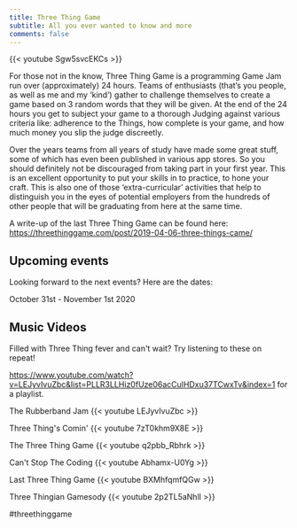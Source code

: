 ```yaml
---
title: Three Thing Game
subtitle: All you ever wanted to know and more
comments: false
---
```

{{< youtube Sgw5svcEKCs >}}
<br/>

For those not in the know, Three Thing Game is a programming Game Jam run over (approximately) 24 hours. Teams of enthusiasts (that’s you people, as well as me and my ‘kind’) gather to challenge themselves to create a game based on 3 random words that they will be given. At the end of the 24 hours you get to subject your game to a thorough Judging against various criteria like: adherence to the Things, how complete is your game, and how much money you slip the judge discreetly.

Over the years teams from all years of study have made some great stuff, some of which has even been published in various app stores. So you should definitely not be discouraged from taking part in your first year. This is an excellent opportunity to put your skills in to practice, to hone your craft. This is also one of those ‘extra-curricular’ activities that help to distinguish you in the eyes of potential employers from the hundreds of other people that will be graduating from here at the same time. 

A write-up of the last Three Thing Game can be found here: https://threethinggame.com/post/2019-04-06-three-things-came/

## Upcoming events

Looking forward to the next events? Here are the dates:

October 31st - November 1st 2020

## Music Videos

Filled with Three Thing fever and can't wait? Try listening to these on repeat!

https://www.youtube.com/watch?v=LEJyvIvuZbc&list=PLLR3LLHiz0fUze06acCulHDxu37TCwxTv&index=1 for a playlist.

The Rubberband Jam
{{< youtube LEJyvIvuZbc >}}

Three Thing's Comin'
{{< youtube 7zT0khm9X8E >}}

The Three Thing Game
{{< youtube q2pbb_Rbhrk >}}

Can't Stop The Coding
{{< youtube Abhamx-U0Yg >}}

Last Three Thing Game
{{< youtube BXMhfqmfQGw >}}

Three Thingian Gamesody
{{< youtube 2p2TL5aNhlI >}}

#threethinggame